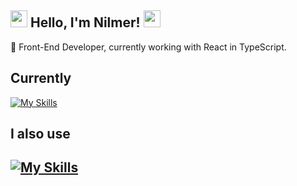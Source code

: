  ## <img src=https://c.tenor.com/DEMBqNPqyccAAAAi/genkai.gif width="27"> Hello, I'm Nilmer! <img src=https://c.tenor.com/DEMBqNPqyccAAAAi/genkai.gif width="27">

🔭 Front-End Developer, currently working with React in TypeScript.

## Currently
[![My Skills](https://skillicons.dev/icons?i=react,ts,sass,figma)](https://skillicons.dev)

## I also use
[![My Skills](https://skillicons.dev/icons?i=js,vue,vuetify,nodejs,cpp,express,java,haskell,unity)](https://skillicons.dev)
----
